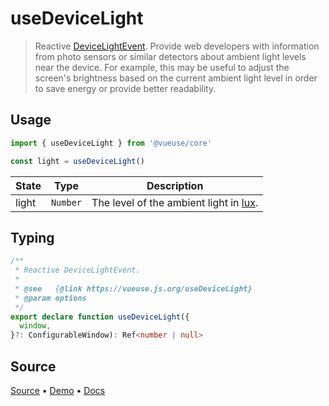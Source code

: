 <!--DEMO_STARTS-->
<script setup>
import Demo from './demo.vue'
</script>
<DemoContainer><Demo/></DemoContainer>
<!--DEMO_ENDS-->

<!--HEAD_STARTS--><!--HEAD_ENDS-->


# useDeviceLight

> Reactive [DeviceLightEvent](https://developer.mozilla.org/en-US/docs/Web/API/DeviceLightEvent). Provide web developers with information from photo sensors or similar detectors about ambient light levels near the device. For example, this may be useful to adjust the screen's brightness based on the current ambient light level in order to save energy or provide better readability.

## Usage

```js
import { useDeviceLight } from '@vueuse/core'

const light = useDeviceLight()
```

| State | Type     | Description                                                                 |
| ----- | -------- | --------------------------------------------------------------------------- |
| light | `Number` | The level of the ambient light in [lux](https://en.wikipedia.org/wiki/Lux). |


<!--FOOTER_STARTS-->
## Typing

```typescript
/**
 * Reactive DeviceLightEvent.
 *
 * @see   {@link https://vueuse.js.org/useDeviceLight}
 * @param options
 */
export declare function useDeviceLight({
  window,
}?: ConfigurableWindow): Ref<number | null>
```

## Source

[Source](https://github.com/antfu/vueuse/blob/master/packages/core/useDeviceLight/index.ts) • [Demo](https://github.com/antfu/vueuse/blob/master/packages/core/useDeviceLight/demo.vue) • [Docs](https://github.com/antfu/vueuse/blob/master/packages/core/useDeviceLight/index.md)


<!--FOOTER_ENDS-->